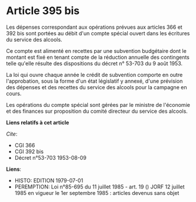 # Article 395 bis

Les dépenses correspondant aux opérations prévues aux articles 366 et 392 bis sont portées au débit d'un compte spécial
ouvert dans les écritures du service des alcools.

Ce compte est alimenté en recettes par une subvention budgétaire dont le montant est fixé en tenant compte de la réduction
annuelle des contingents telle qu'elle résulte des dispositions du décret n° 53-703 du 9 août 1953.

La loi qui ouvre chaque année le crédit de subvention comporte en outre l'approbation, sous la forme d'un état législatif y
annexé, d'une prévision des dépenses et des recettes du service des alcools pour la campagne en cours.

Les opérations du compte spécial sont gérées par le ministre de l'économie et des finances sur proposition du comité
directeur du service des alcools.

**Liens relatifs à cet article**

_Cite_:

  - CGI 366
  - CGI 392 bis
  - Décret n°53-703 1953-08-09

**Liens**:

  - HISTO: EDITION 1979-07-01
  - PEREMPTION: Loi n°85-695 du 11 juillet 1985 - art. 19 () JORF 12 juillet 1985 en vigueur le 1er septembre 1985 : articles devenus sans objet
